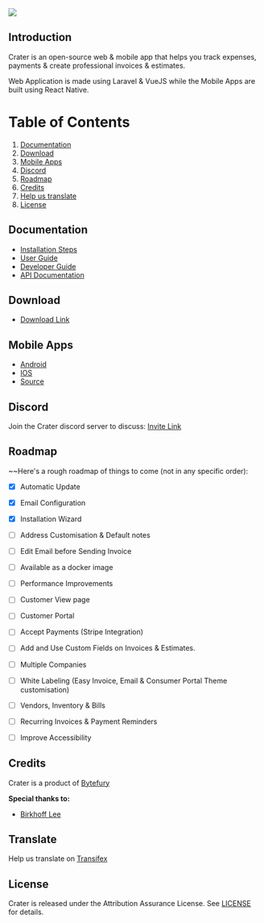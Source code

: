 <img src="https://res.cloudinary.com/bytefury/image/upload/v1574149856/Crater/craterframe.png">

## Introduction

Crater is an open-source web & mobile app that helps you track expenses, payments & create professional invoices & estimates.

Web Application is made using Laravel & VueJS while the Mobile Apps are built using React Native.

# Table of Contents

1. [Documentation](#documentation)
2. [Download](#download)
3. [Mobile Apps](#mobile-apps)
4. [Discord](#discord)
5. [Roadmap](#roadmap)
6. [Credits](#credits)
7. [Help us translate](#translate)
8. [License](#license)

## Documentation

- [Installation Steps](https://docs.craterapp.com/installation.html)
- [User Guide](https://docs.craterapp.com/)
- [Developer Guide](https://docs.craterapp.com/developer-guide.html)
- [API Documentation](https://docs.craterapp.com/api-documentation.html)

## Download
- [Download Link](https://craterapp.com/downloads)

## Mobile Apps
- [Android](https://play.google.com/store/apps/details?id=com.craterapp.app)
- [IOS](https://apps.apple.com/app/id1489169767)
- [Source](https://github.com/bytefury/crater-mobile)

## Discord
Join the Crater discord server to discuss:
[Invite Link](https://discord.gg/nyTstm6)

## Roadmap

~~Here's a rough roadmap of things to come (not in any specific order):
-   [x] Automatic Update
-   [x] Email Configuration
-   [x] Installation Wizard
-   [ ] Address Customisation & Default notes
-   [ ] Edit Email before Sending Invoice
-   [ ] Available as a docker image
-   [ ] Performance Improvements
-   [ ] Customer View page
-   [ ] Customer Portal
-   [ ] Accept Payments (Stripe Integration)
-   [ ] Add and Use Custom Fields on Invoices & Estimates.
-   [ ] Multiple Companies
-   [ ] White Labeling (Easy Invoice, Email & Consumer Portal Theme customisation)
-   [ ] Vendors, Inventory & Bills
-   [ ] Recurring Invoices & Payment Reminders
-   [ ] Improve Accessibility


## Credits
Crater is a product of [Bytefury](https://bytefury.com)

**Special thanks to:**
* [Birkhoff Lee](https://github.com/BirkhoffLee)


## Translate
Help us translate on [Transifex](https://www.transifex.com/bytefury/crater-invoice)

## License
Crater is released under the Attribution Assurance License.
See [LICENSE](LICENSE) for details.
